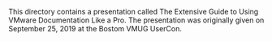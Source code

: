 This directory contains a presentation called The Extensive Guide to Using VMware Documentation Like a Pro.
The presentation was originally given on September 25, 2019 at the Bostom VMUG UserCon.
